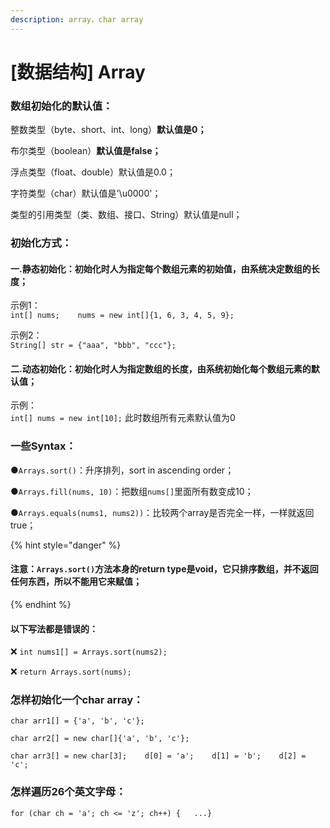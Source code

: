 ```yaml
---
description: array，char array
---
```


# \[数据结构\] Array

### 数组初始化的默认值：

整数类型（byte、short、int、long）**默认值是0；** 

布尔类型（boolean）**默认值是false；** 

浮点类型（float、double）默认值是0.0； 

字符类型（char）默认值是'\u0000'； 

类型的引用类型（类、数组、接口、String）默认值是null；



### 初始化方式： 

#### 一.静态初始化：初始化时人为指定每个数组元素的初始值，由系统决定数组的长度； 

示例1：   
`int[] nums;   
nums = new int[]{1, 6, 3, 4, 5, 9};` 

示例2：  
`String[] str = {"aaa", "bbb", "ccc"};`

#### 二.动态初始化：初始化时人为指定数组的长度，由系统初始化每个数组元素的默认值；

示例：   
`int[] nums = new int[10];` 此时数组所有元素默认值为0



### 一些Syntax：

●`Arrays.sort()`：升序排列，sort in ascending order；

●`Arrays.fill(nums, 10)`：把数组`nums[]`里面所有数变成10；

●`Arrays.equals(nums1, nums2))`：比较两个array是否完全一样，一样就返回true；



{% hint style="danger" %}
#### 注意：`Arrays.sort()`方法本身的return type是void，它只排序数组，并不返回任何东西，所以不能用它来赋值；
{% endhint %}

#### 以下写法都是错误的：

❌   `int nums1[] = Arrays.sort(nums2);`

❌   `return Arrays.sort(nums);`





### 怎样初始化一个char array：

`char arr1[] = {'a', 'b', 'c'};`

`char arr2[] = new char[]{'a', 'b', 'c'};`

`char arr3[] = new char[3];   
d[0] = 'a';   
d[1] = 'b';   
d[2] = 'c';`



### 怎样遍历26个英文字母：

`for (char ch = 'a'; ch <= 'z'; ch++) {  
...}`









